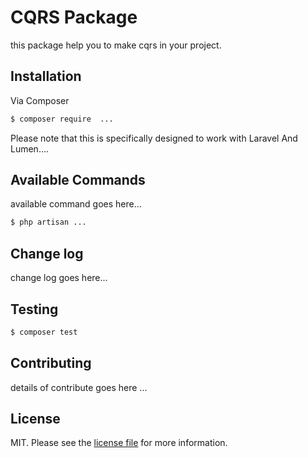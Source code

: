 # CQRS Package



this package help you to make cqrs in your project.  

## Installation

Via Composer

``` bash
$ composer require  ...
```

Please note that this is specifically designed to work with Laravel And Lumen....


## Available Commands
available command goes here... 
```bash
$ php artisan ... 
```
## Change log

change log goes here...

## Testing

``` bash
$ composer test
```

## Contributing

details of contribute goes here ...


## License

MIT. Please see the [license file](license.md) for more information.
